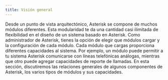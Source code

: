 ```yaml
---
title: Visión general
---
```


Desde un punto de vista arquitectónico, Asterisk se compone de muchos módulos diferentes. Esta modularidad te da una cantidad casi ilimitada de flexibilidad en el diseño de un sistema basado en Asterisk. Como administrador de Asterisk, tienes la opción de elegir que módulos cargar y la configuración de cada módulo. Cada módulo que cargas proporciona diferentes capacidades al sistema. Por ejemplo, un módulo puede permitir a tu sistema Asterisk comunicarse con líneas telefónicas análogas, mientras que otro puede agregar capacidades de reporte de llamadas. En esta sección, discutiremos las relaciones generales de algunos componentes de Asterisk, los varios tipos de módulos y sus capacidades.